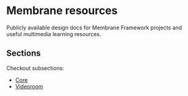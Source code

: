# Membrane resources

Publicly available design docs for Membrane Framework projects and useful multimedia learning resources.

## Sections

Checkout subsections:
- [Core](./Core/README.md)
- [Videoroom](./Videoroom/README.md)
